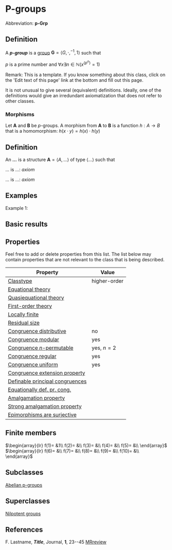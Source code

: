 # P-groups

Abbreviation: **p-Grp**

## Definition
A ***$p$-group*** is a [group](groups.md) $\mathbf{G}=\langle G, \cdot, ^{-1}, 1\rangle$ such that

$p$ is a prime number and $\forall x\exists n\in\mathbb N(x^{(p^n)}=1)$

Remark: This is a template.
If you know something about this class, click on the 'Edit text of this page' link at the bottom and fill out this page.

It is not unusual to give several (equivalent) definitions. Ideally, one of the definitions would give an irredundant axiomatization that does not refer to other classes.

### Morphisms
Let $\mathbf{A}$ and $\mathbf{B}$ be $p$-groups. A morphism from $\mathbf{A}$ to $\mathbf{B}$ is a function $h:A\rightarrow B$ that is a homomorphism: 
$h(x \cdot y)=h(x) \cdot h(y)$

## Definition
An ***...*** is a structure $\mathbf{A}=\langle A,...\rangle$ of type $\langle
...\rangle$ such that

$...$ is ...:  $axiom$
  
$...$ is ...:  $axiom$

## Examples
Example 1: 

## Basic results


## Properties
Feel free to add or delete properties from this list. The list below may contain properties that are not relevant to the class that is being described.



|Property|Value|
|---|---|
|[Classtype](classtype.md)                        |higher-order  |
|[Equational theory](equational_theory.md)                | |
|[Quasiequational theory](quasiequational_theory.md)           | |
|[First-order theory](first-order_theory.md)               | |
|[Locally finite](locally_finite.md)                   | |
|[Residual size](residual_size.md)                    | |
|[Congruence distributive](congruence_distributive.md)          |no |
|[Congruence modular](congruence_modular.md)               |yes |
|[Congruence $n$-permutable](congruence_$n$-permutable.md)        |yes, $n=2$ |
|[Congruence regular](congruence_regular.md)               |yes |
|[Congruence uniform](congruence_uniform.md)               |yes |
|[Congruence extension property](congruence_extension_property.md)    | |
|[Definable principal congruences](definable_principal_congruences.md)  | |
|[Equationally def. pr. cong.](equationally_def._pr._cong..md)      | |
|[Amalgamation property](amalgamation_property.md)            | |
|[Strong amalgamation property](strong_amalgamation_property.md)     | |
|[Epimorphisms are surjective](epimorphisms_are_surjective.md)      | |

## Finite members

$\begin{array}{lr}
  f(1)= &1\\
  f(2)= &\\
  f(3)= &\\
  f(4)= &\\
  f(5)= &\\
\end{array}$     
$\begin{array}{lr}
  f(6)= &\\
  f(7)= &\\
  f(8)= &\\
  f(9)= &\\
  f(10)= &\\
\end{array}$


## Subclasses
  [Abelian p-groups](abelian_p-groups.md)


## Superclasses
  [Nilpotent groups](nilpotent_groups.md)


## References


F. Lastname, ***Title***, Journal, **1**, 23--45 [MRreview](mrreviews.md) 



